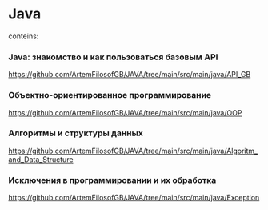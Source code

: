 # Java 
conteins:

### Java: знакомство и как пользоваться базовым API
https://github.com/ArtemFilosofGB/JAVA/tree/main/src/main/java/API_GB

### Объектно-ориентированное программирование
https://github.com/ArtemFilosofGB/JAVA/tree/main/src/main/java/OOP

### Алгоритмы и структуры данных
https://github.com/ArtemFilosofGB/JAVA/tree/main/src/main/java/Algoritm_and_Data_Structure

### Исключения в программировании и их обработка
https://github.com/ArtemFilosofGB/JAVA/tree/main/src/main/java/Exception











